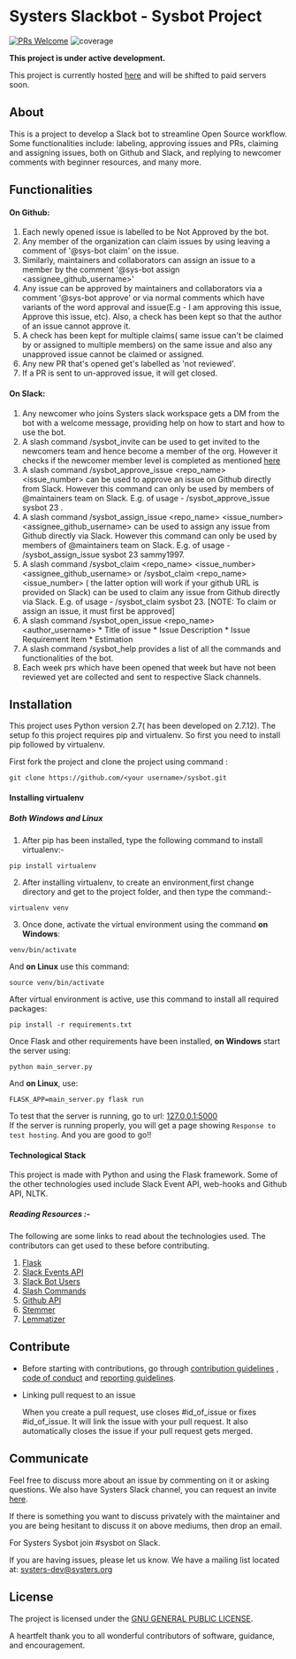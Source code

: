Systers Slackbot - Sysbot Project
==================================
[![PRs Welcome](https://img.shields.io/badge/PRs-welcome-brightgreen.svg?style=flat-square)](http://makeapullrequest.com)
![coverage](https://img.shields.io/sonar/http/sonar.petalslink.com/org.ow2.petals%3Apetals-se-ase/coverage.svg)


**This project is under active development.**

This project is currently hosted [here](sombuddha2016.pythonanywhere.com) and will be shifted to paid servers soon.  

About
-----

This is a project to develop a Slack bot to streamline Open Source workflow. Some functionalities include:
labeling, approving issues and PRs, claiming and assigning issues, both on Github and Slack,
and replying to newcomer comments with beginner resources, and many more.

Functionalities
-----

#### On Github:
1. Each newly opened issue is labelled to be Not Approved by the bot.
2. Any member of the organization can claim issues by using leaving a comment of '@sys-bot claim' on the issue.
3. Similarly, maintainers and collaborators can assign an issue to a member by the comment '@sys-bot assign <assignee_github_username>'
4. Any issue can be approved by maintainers and collaborators via a comment '@sys-bot approve' or via normal comments which have variants of the word approval and issue(E.g - I am approving this issue, Approve this issue, etc). Also, a check has been kept so that the author of an issue cannot approve it.
5. A check has been kept for multiple claims( same issue can't be claimed by or assigned to multiple members) on the same issue and also any unapproved issue cannot be claimed or assigned.
6. Any new PR that's opened get's labelled as 'not reviewed'.
7. If a PR is sent to un-approved issue, it will get closed.  

#### On Slack:
1. Any newcomer who joins Systers slack workspace gets a DM from the bot with a welcome message, providing help on how to start and how to use the bot.
2. A slash command /sysbot_invite can be used to get invited to the newcomers team and hence become a member of the org. However it checks if the
newcomer member level is completed as mentioned [here](http://systers.io/member-levels)
3. A slash command /sysbot_approve_issue <repo_name> <issue_number> can be used to approve an issue on Github directly from Slack.
However this command can only be used by members of @maintainers team on Slack. E.g. of usage - /sysbot_approve_issue sysbot 23 .
4. A slash command /sysbot_assign_issue <repo_name> <issue_number> <assignee_github_username> can be used to assign any issue from Github directly via Slack.
However this command can only be used by members of @maintainers team on Slack. E.g. of usage - /sysbot_assign_issue sysbot 23 sammy1997.
5. A slash command /sysbot_claim <repo_name> <issue_number> <assignee_github_username> or /sysbot_claim <repo_name> <issue_number> ( the latter option will work if your github URL is provided on Slack) can be used to claim any issue from Github directly via Slack.
E.g. of usage - /sysbot_claim sysbot 23.
[NOTE: To claim or assign an issue, it must first be approved]
6. A slash command /sysbot_open_issue <repo_name> <author_username> * Title of issue * Issue Description * Issue Requirement Item * Estimation
7. A slash command /sysbot_help provides a list of all the commands and functionalities of the bot.  
8. Each week prs which have been opened that week but have not been reviewed yet are collected and sent to respective Slack channels.


Installation
----------
This project uses Python version 2.7( has been developed on 2.7.12). The setup fo this project requires
pip and virtualenv. So first you need to install pip followed by virtualenv.

First fork the project and clone the project using command :
```
git clone https://github.com/<your username>/sysbot.git
```

#### Installing virtualenv

##### Both Windows and Linux

1. After pip has been installed, type the following command to install virtualenv:-  
```
pip install virtualenv
```
2. After installing virtualenv, to create an environment,first change directory and get to the project folder, and then type the command:-  
```
virtualenv venv
```
3. Once done, activate the virtual environment using the command **on Windows**:
```
venv/bin/activate
```
And **on Linux** use this command:
```
source venv/bin/activate
```

After virtual environment is active, use this command to install all required packages:

```
pip install -r requirements.txt
```

Once Flask and other requirements have been installed, **on Windows** start the server using:

```
python main_server.py
```
And **on Linux**, use:

```
FLASK_APP=main_server.py flask run
```

To test that the server is running, go to url: [127.0.0.1:5000](http://127.0.0.1:5000)  
If the server is running properly, you will get a page showing `Response to test hosting`.
And you are good to go!!

#### Technological Stack

This project is made with Python and using the Flask framework.
Some of the other technologies used include Slack Event API, web-hooks and Github API, NLTK.

##### Reading Resources :-
The following are some links to read about the technologies used.
The contributors can get used to these before contributing.

1. [Flask](http://flask.pocoo.org/)
2. [Slack Events API](https://api.slack.com/events-api)
3. [Slack Bot Users](https://api.slack.com/bot-users)
4. [Slash Commands](https://api.slack.com/slash-commands)
5. [Github API](https://developer.github.com/v3/?)
6. [Stemmer](https://pypi.org/project/stemming/1.0/)
7. [Lemmatizer](https://pythonprogramming.net/lemmatizing-nltk-tutorial/)


Contribute
----------

- Before starting with contributions, go through [contribution guidelines](https://github.com/systers/sysbot/blob/develop/CONTRIBUTING.md) , [code of conduct](https://github.com/systers/sysbot/blob/develop/code_of_conduct.md) and [reporting guidelines](https://github.com/systers/sysbot/blob/develop/reporting_guidelines.md).  
- Linking pull request to an issue

  When you create a pull request, use closes #id_of_issue or fixes #id_of_issue. It will link the issue with your pull request. It also
  automatically closes the issue if your pull request gets merged.



Communicate
-----------

Feel free to discuss more about an issue by commenting on it or asking questions. We also have Systers Slack channel, you can request an invite [here](http://systers.io/slack-systers-opensource/).

If there is something you want to discuss privately with the maintainer and you are being hesitant to discuss it on above mediums, then drop an email.

For Systers Sysbot join #sysbot on Slack.

If you are having issues, please let us know.
We have a mailing list located at: [systers-dev@systers.org](mailto:systers-dev@systers.org)


License
-------

The project is licensed under the [GNU GENERAL PUBLIC LICENSE](https://github.com/systers/sysbot/blob/develop/LICENSE).


A heartfelt thank you to all wonderful contributors of software, guidance, and
encouragement.
